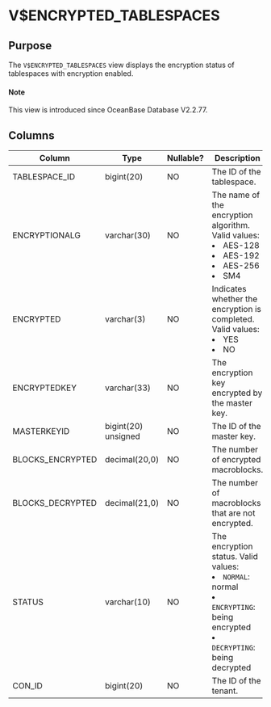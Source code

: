 # V$ENCRYPTED_TABLESPACES

## Purpose

The `V$ENCRYPTED_TABLESPACES` view displays the encryption status of tablespaces with encryption enabled.

<main id="notice" type='explain'>
  <h4>Note</h4>
  <p>This view is introduced since OceanBase Database V2.2.77. </p>
</main>

## Columns

| **Column** | **Type** | **Nullable?** | **Description** |
|------------------|---------------------|------------|------------------------------------------------------------------------------------|
| TABLESPACE_ID | bigint(20) | NO | The ID of the tablespace. |
| ENCRYPTIONALG | varchar(30) | NO | The name of the encryption algorithm. Valid values: <li> AES-128   <li> AES-192   <li> AES-256   <li> SM4 |
| ENCRYPTED | varchar(3) | NO | Indicates whether the encryption is completed. Valid values: <li> YES   <li> NO |
| ENCRYPTEDKEY | varchar(33) | NO | The encryption key encrypted by the master key. |
| MASTERKEYID | bigint(20) unsigned | NO | The ID of the master key. |
| BLOCKS_ENCRYPTED | decimal(20,0) | NO | The number of encrypted macroblocks. |
| BLOCKS_DECRYPTED | decimal(21,0) | NO | The number of macroblocks that are not encrypted. |
| STATUS | varchar(10) | NO | The encryption status. Valid values: <li> `NORMAL`: normal   <li> `ENCRYPTING`: being encrypted   <li> `DECRYPTING`: being decrypted |
| CON_ID | bigint(20) | NO | The ID of the tenant. |
